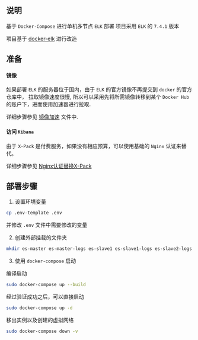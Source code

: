 ## 说明

基于 `Docker-Compose` 进行单机多节点 `ELK` 部署
项目采用 `ELK` 的 `7.4.1` 版本

项目基于 [docker-elk](https://github.com/deviantony/docker-elk) 进行改造

## 准备

#### 镜像

如果部署 `ELK` 的服务器位于国内，由于 `ELK` 的官方镜像不再提交到 `docker` 的官方仓库中，
拉取镜像速度很慢, 所以可以采用先将所需镜像转移到某个 `Docker Hub` 的账户下，进而使用加速器进行拉取.

详细步骤参见 [镜像加速](docker-image.md) 文件中.

#### 访问 `Kibana`

由于 `X-Pack` 是付费服务，如果没有相应预算，可以使用基础的 `Nginx` 认证来替代。

详细步骤参见 [Nginx认证替换X-Pack](nginx/kibana-user-auth.md)


## 部署步骤

1. 设置环境变量

```bash
cp .env-template .env
```
并修改 `.env` 文件中需要修改的变量

2. 创建外部挂载的文件夹

```bash
mkdir es-master es-master-logs es-slave1 es-slave1-logs es-slave2-logs
```

3. 使用 `docker-compose` 启动

编译启动

```bash
sudo docker-compose up --build
```

经过验证成功之后，可以直接启动

```bash
sudo docker-compose up -d
```

移出实例以及创建的虚拟网络

```bash
sudo docker-compose down -v
```